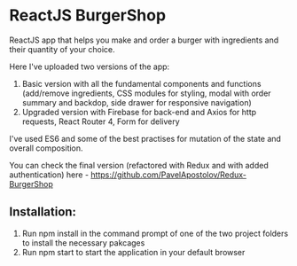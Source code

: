 # ReactJS BurgerShop

ReactJS app that helps you make and order a burger with ingredients and their quantity of your choice. 

Here I've uploaded two versions of the app: 
1. Basic version with all the fundamental components and functions (add/remove ingredients, CSS modules for styling, modal with order summary and backdop, side drawer for responsive navigation)
2. Upgraded version with Firebase for back-end and Axios for http requests, React Router 4, Form for delivery 

I've used ES6 and some of the best practises for mutation of the state and overall composition.

You can check the final version (refactored with Redux and with added authentication) here - https://github.com/PavelApostolov/Redux-BurgerShop

## Installation:
1. Run npm install in the command prompt of one of the two project folders to install the necessary pakcages
2. Run npm start to start the application in your default browser
